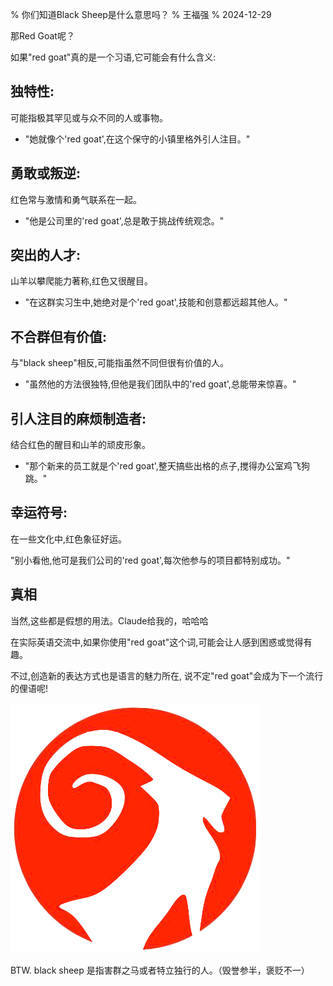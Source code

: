 % 你们知道Black Sheep是什么意思吗？
% 王福强
% 2024-12-29

那Red Goat呢？ 

如果"red goat"真的是一个习语,它可能会有什么含义:

## 独特性:

可能指极其罕见或与众不同的人或事物。

- "她就像个'red goat',在这个保守的小镇里格外引人注目。"

## 勇敢或叛逆:

红色常与激情和勇气联系在一起。

- "他是公司里的'red goat',总是敢于挑战传统观念。"

## 突出的人才:

山羊以攀爬能力著称,红色又很醒目。

- "在这群实习生中,她绝对是个'red goat',技能和创意都远超其他人。"

## 不合群但有价值:

与"black sheep"相反,可能指虽然不同但很有价值的人。

- "虽然他的方法很独特,但他是我们团队中的'red goat',总能带来惊喜。"

## 引人注目的麻烦制造者:

结合红色的醒目和山羊的顽皮形象。

- "那个新来的员工就是个'red goat',整天搞些出格的点子,搅得办公室鸡飞狗跳。"

## 幸运符号:

在一些文化中,红色象征好运。

"别小看他,他可是我们公司的'red goat',每次他参与的项目都特别成功。"

## 真相

当然,这些都是假想的用法。Claude给我的，哈哈哈

在实际英语交流中,如果你使用"red goat"这个词,可能会让人感到困惑或觉得有趣。

不过,创造新的表达方式也是语言的魅力所在, 说不定"red goat"会成为下一个流行的俚语呢!

![](/images/goat.png)

BTW. black sheep 是指害群之马或者特立独行的人。（毁誉参半，褒贬不一）

